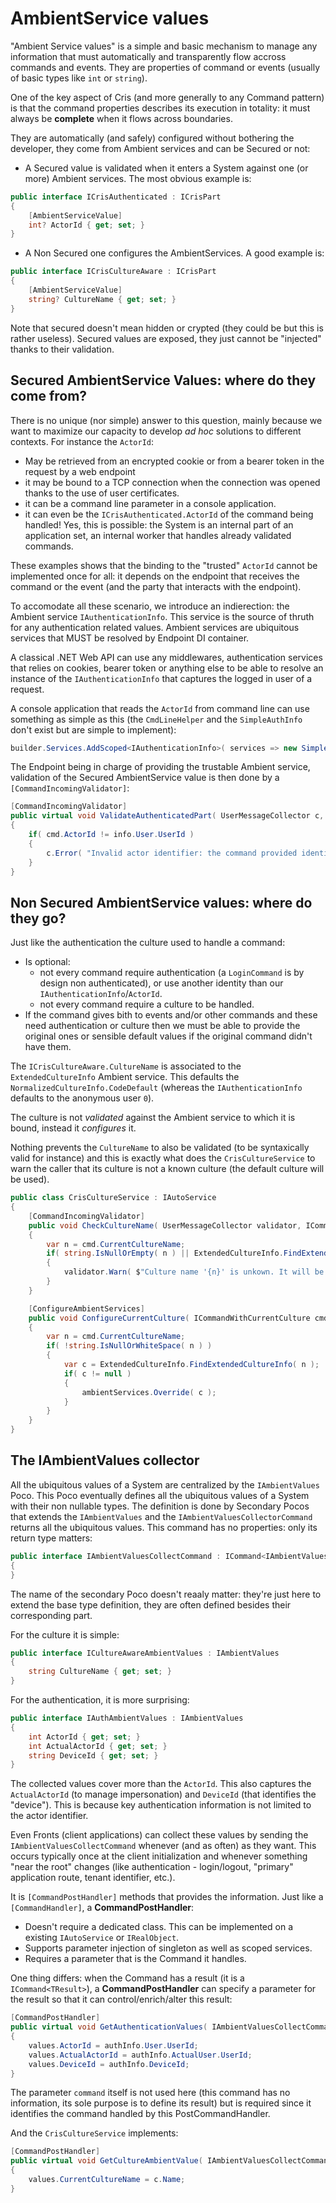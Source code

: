 # AmbientService values

"Ambient Service values" is a simple and basic mechanism to manage any information that must
automatically and transparently flow accross commands and events. They are properties of
command or events (usually of basic types like `int` or `string`).

One of the key aspect of Cris (and more generally to any Command pattern) is that the command
properties describes its execution in totality: it must always be **complete** when it flows
across boundaries.

They are automatically (and safely) configured without bothering the developer, they come from Ambient services
and can be Secured or not:
- A Secured value is validated when it enters a System against one (or more) Ambient services.
  The most obvious example is:

```csharp
public interface ICrisAuthenticated : ICrisPart
{
    [AmbientServiceValue]
    int? ActorId { get; set; }
}
```

- A Non Secured one configures the AmbientServices. A good example is:
```csharp
public interface ICrisCultureAware : ICrisPart
{
    [AmbientServiceValue]
    string? CultureName { get; set; }
}
```

Note that secured doesn't mean hidden or crypted (they could be but this is rather useless). Secured values are
exposed, they just cannot be "injected" thanks to their validation.

## Secured AmbientService Values: where do they come from?

There is no unique (nor simple) answer to this question, mainly because we want to maximize our capacity to
develop _ad hoc_ solutions to different contexts. For instance the `ActorId`:
- May be retrieved from an encrypted cookie or from a bearer token in the request by a web endpoint
- it may be bound to a TCP connection when the connection was opened thanks to the use of user certificates.
- it can be a command line parameter in a console application. 
- it can even be the `ICrisAuthenticated.ActorId` of the command being handled!
  Yes, this is possible: the System is an internal part of an application set, an internal worker that handles
  already validated commands.

These examples shows that the binding to the "trusted" `ActorId` cannot be implemented once for all: it depends
on the endpoint that receives the command or the event (and the party that interacts with the endpoint).

To accomodate all these scenario, we introduce an indierection: the Ambient service `IAuthenticationInfo`.
This service is the source of thruth for any authentication related values. Ambient services are ubiquitous
services that MUST be resolved by Endpoint DI container.

A classical .NET Web API can use any middlewares, authentication services that relies on cookies, bearer token
or anything else to be able to resolve an instance of the `IAuthenticationInfo` that captures the logged in user
of a request.

A console application that reads the `ActorId` from command line can use something as simple as this (the
`CmdLineHelper` and the `SimpleAuthInfo` don't exist but are simple to implement):

```csharp
builder.Services.AddScoped<IAuthenticationInfo>( services => new SimpleAuthInfo( CmdLineHelper.Get<int>( "ActorId" ) );
```

The Endpoint being in charge of providing the trustable Ambient service, validation of the Secured AmbientService value
is then done by a `[CommandIncomingValidator]`:
```csharp
[CommandIncomingValidator]
public virtual void ValidateAuthenticatedPart( UserMessageCollector c, ICrisAuthenticated cmd, IAuthenticationInfo info )
{
    if( cmd.ActorId != info.User.UserId )
    {
        c.Error( "Invalid actor identifier: the command provided identifier doesn't match the current authentication." );
    }
}
```

## Non Secured AmbientService values: where do they go?

Just like the authentication the culture used to handle a command:
- Is optional:
  - not every command require authentication (a `LoginCommand` is by design non authenticated),
    or use another identity than our `IAuthenticationInfo`/`ActorId`.
  - not every command require a culture to be handled.
- If the command gives bith to events and/or other commands and these need authentication or culture
  then we must be able to provide the original ones or sensible default values if the original command
  didn't have them.

The `ICrisCultureAware.CultureName` is associated to the `ExtendedCultureInfo` Ambient service. This defaults
the `NormalizedCultureInfo.CodeDefault` (whereas the `IAuthenticationInfo` defaults to the anonymous user `0`).

The culture is not _validated_ against the Ambient service to which it is bound, instead it _configures_ it.

Nothing prevents the `CultureName` to also be validated (to be syntaxically valid for instance) and this is
exactly what does the `CrisCultureService` to warn the caller that its culture is not a known culture (the
default culture will be used).

```csharp
public class CrisCultureService : IAutoService
{
    [CommandIncomingValidator]
    public void CheckCultureName( UserMessageCollector validator, ICommandWithCurrentCulture cmd )
    {
        var n = cmd.CurrentCultureName;
        if( string.IsNullOrEmpty( n ) || ExtendedCultureInfo.FindExtendedCultureInfo( n ) == null )
        {
            validator.Warn( $"Culture name '{n}' is unkown. It will be ignored." );
        }
    }

    [ConfigureAmbientServices]
    public void ConfigureCurrentCulture( ICommandWithCurrentCulture cmd, AmbientServiceHub ambientServices )
    {
        var n = cmd.CurrentCultureName;
        if( !string.IsNullOrWhiteSpace( n ) )
        {
            var c = ExtendedCultureInfo.FindExtendedCultureInfo( n );
            if( c != null )
            {
                ambientServices.Override( c );
            }
        }
    }
}
```

## The IAmbientValues collector

All the ubiquitous values of a System are centralized by the `IAmbientValues` Poco.
This Poco eventually defines all the ubiquitous values of a System with their non nullable types.
The definition is done by Secondary Pocos that extends the `IAmbientValues` and the
`IAmbientValuesCollectorCommand` returns all the ubiquitous values. This command has no properties:
only its return type matters:
```csharp
public interface IAmbientValuesCollectCommand : ICommand<IAmbientValues>
{
}
```

The name of the secondary Poco doesn't reaaly matter: they're just here to extend the base type definition,
they are often defined besides their corresponding part.

For the culture it is simple:
```csharp
public interface ICultureAwareAmbientValues : IAmbientValues
{
    string CultureName { get; set; }
}
```
For the authentication, it is more surprising:

```csharp
public interface IAuthAmbientValues : IAmbientValues
{
    int ActorId { get; set; }
    int ActualActorId { get; set; }
    string DeviceId { get; set; }
}
```
The collected values cover more than the `ActorId`. This also captures the `ActualActorId` (to manage impersonation)
and `DeviceId` (that identifies the "device"). This is because key authentication information is not limited to the
actor identifier.

Even Fronts (client applications) can collect these values by sending the `IAmbientValuesCollectCommand`
whenever (and as often) as they want. This occurs typically once at the client initialization and whenever
something "near the root" changes (like authentication - login/logout, "primary" application route, tenant identifier, etc.).

It is `[CommandPostHandler]` methods that provides the information. 
Just like a `[CommandHandler]`, a **CommandPostHandler**:
- Doesn't require a dedicated class. This can be implemented on a existing `IAutoService` or `IRealObject`.
- Supports parameter injection of singleton as well as scoped services.
- Requires a parameter that is the Command it handles.

One thing differs: when the Command has a result (it is a `ICommand<TResult>`), a **CommandPostHandler** can specify
a parameter for the result so that it can control/enrich/alter this result:

```csharp
[CommandPostHandler]
public virtual void GetAuthenticationValues( IAmbientValuesCollectCommand command, IAuthenticationInfo authInfo, IAuthAmbientValues values )
{
    values.ActorId = authInfo.User.UserId;
    values.ActualActorId = authInfo.ActualUser.UserId;
    values.DeviceId = authInfo.DeviceId;
}
```

The parameter `command` itself is not used here (this command has no information, its sole purpose is to define its result) but
is required since it identifies the command handled by this PostCommandHandler.

And the `CrisCultureService` implements:

```csharp
[CommandPostHandler]
public virtual void GetCultureAmbientValue( IAmbientValuesCollectCommand cmd, ExtendedCultureInfo c, ICultureAmbientValues values )
{
    values.CurrentCultureName = c.Name;
}
```
